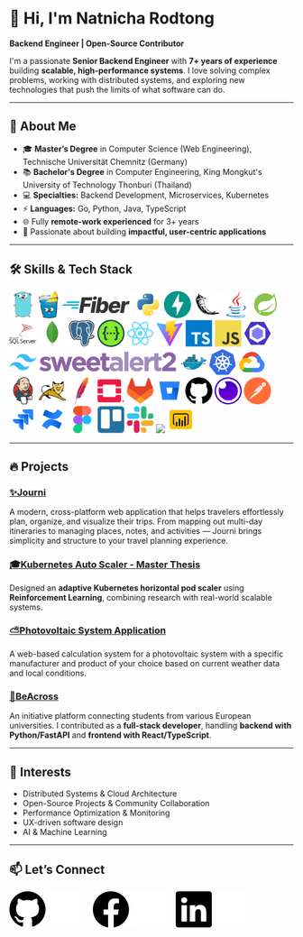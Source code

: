 # 👋 Hi, I'm Natnicha Rodtong

**Backend Engineer | Open-Source Contributor**  

I'm a passionate **Senior Backend Engineer** with **7+ years of experience** building **scalable, high-performance systems**. I love solving complex problems, working with distributed systems, and exploring new technologies that push the limits of what software can do.  

 ---

## 🌟 About Me

- 🎓 **Master’s Degree** in Computer Science (Web Engineering), Technische Universität Chemnitz (Germany)
- 📚 **Bachelor's Degree** in Computer Engineering, King Mongkut's University of Technology Thonburi (Thailand)
- 💻 **Specialties:** Backend Development, Microservices, Kubernetes
- ⚡ **Languages:**  Go, Python, Java, TypeScript
- 🌐 Fully **remote-work experienced** for 3+ years  
- 🚀 Passionate about building **impactful, user-centric applications**  

 ---

## 🛠 Skills & Tech Stack
[<img src="./assets/logo/go.svg" height="48">](https://go.dev/)
[<img src="./assets/logo/gin.svg" height="48">](https://gofiber.io)
[<img src="./assets/logo/gofiber.svg" height="48">](https://gofiber.io)
[<img src="./assets/logo/python.svg" height="48">](https://www.python.org/)
[<img src="./assets/logo/fastAPI.svg" height="48">](https://fastapi.tiangolo.com/)
[<img src="./assets/logo/flask.svg" height="48">](https://flask.palletsprojects.com/en/stable/)
[<img src="./assets/logo/java.svg" height="48">](https://www.java.com/en/)
[<img src="./assets/logo/spring-boot.svg" height="48">](https://spring.io/projects/spring-boot)
[<img src="./assets/logo/microsoft-sql-server.svg" height="48">](https://github.com/)
[<img src="./assets/logo/mongoDB.svg" height="48">](https://www.mongodb.com/)
[<img src="./assets/logo/postgreSQL.svg" height="48">](https://www.postgresql.org/)
[<img src="./assets/logo/swagger.svg" height="48">](https://swagger.io/)
[<img src="./assets/logo/react.svg" height="48">](https://react.dev/)
[<img src="./assets/logo/vite.js.svg" height="48">](https://vite.dev/)
[<img src="./assets/logo/typeScript.svg" height="48">](https://www.typescriptlang.org/)
[<img src="./assets/logo/javaScript.svg" height="48">](https://www.javascript.com/)
[<img src="./assets/logo/eSLint.svg" height="48">](https://eslint.org/)
[<img src="./assets/logo/tailwindCSS.svg" height="48">](https://tailwindcss.com/)
[<img src="./assets/logo/sweetAlert2.png" height="48">](https://tailwindcss.com/)
[<img src="./assets/logo/docker.svg" height="48">](https://www.docker.com/)
[<img src="./assets/logo/kubernetes.svg" height="48">](https://kubernetes.io/)
[<img src="./assets/logo/gcp.svg" height="48">](https://kubernetes.io/)
[<img src="./assets/logo/jenkins.svg" height="48">](https://www.jenkins.io/) 
[<img src="./assets/logo/apacheTomcat.svg" height="48">](https://tomcat.apache.org/)
[<img src="./assets/logo/apache.svg" height="48">](https://www.apache.org/)
[<img src="./assets/logo/openStack.svg" height="48">](https://www.openstack.org/)
[<img src="./assets/logo/gitLab.svg" height="48">](https://about.gitlab.com/)
[<img src="./assets/logo/bitBucket.svg" height="48">](https://bitbucket.org/)
[<img src="./assets/logo/gh-light.svg" height="48">](https://github.com/)
[<img src="./assets/logo/insomnia.svg" height="48">](https://insomnia.rest/)
[<img src="./assets/logo/postman.svg" height="48">](https://www.postman.com/)
[<img src="./assets/logo/jira.svg" height="48">](https://www.atlassian.com/software/jira)
[<img src="./assets/logo/confluence.svg" height="48">](https://www.atlassian.com/software/confluence)
[<img src="./assets/logo/figma.svg" height="48">](https://www.figma.com/)
[<img src="./assets/logo/trello.svg" height="48">](https://trello.com/)
[<img src="./assets/logo/slack.svg" height="48">](https://slack.com/)
[<img src="./assets/logo/tableau.svg" height="48">](https://www.tableau.com/)
[<img src="./assets/logo/power-bi.svg" height="48">](https://www.microsoft.com/en-us/power-platform/products/power-bi)
 
 ---

## 🔥 Projects
### [✨Journi](https://github.com/natnicha/journi-web)
A modern, cross-platform web application that helps travelers effortlessly plan, organize, and visualize their trips. From mapping out multi-day itineraries to managing places, notes, and activities — Journi brings simplicity and structure to your travel planning experience.

### [🎓Kubernetes Auto Scaler - Master Thesis](https://github.com/natnicha/master-thesis-auto-scaler)  
Designed an **adaptive Kubernetes horizontal pod scaler** using **Reinforcement Learning**, combining research with real-world scalable systems.

### [⛅Photovoltaic System Application](https://github.com/natnicha/database-web-techniques-photovoltaic-system-app)
A web-based calculation system for a photovoltaic system with a specific manufacturer and product of your choice based on current weather data and local conditions.


### [🌈BeAcross](https://github.com/natnicha/BeAcross)  
An initiative platform connecting students from various European universities. I contributed as a **full-stack developer**, handling **backend with Python/FastAPI** and **frontend with React/TypeScript**. 

 ---

## 🌱 Interests

- Distributed Systems & Cloud Architecture  
- Open-Source Projects & Community Collaboration  
- Performance Optimization & Monitoring  
- UX-driven software design  
- AI & Machine Learning

 ---
 
## 📫 Let’s Connect
[![website](./assets/logo/gh-light.svg)](https://github.com/natnicha#gh-light-mode-only)
[![website](./assets/logo/gh-dark.svg)](https://github.com/natnicha#gh-dark-mode-only)
&nbsp;&nbsp;
[![website](./assets/logo/fb-light.svg)](https://www.facebook.com/nat.rdt/#gh-light-mode-only)
[![website](./assets/logo/fb-dark.svg)](https://www.facebook.com/nat.rdt/#gh-dark-mode-only)
&nbsp;&nbsp;
[![website](./assets/logo/ln-light.svg)](https://linkedin.com/in/natnicha-rodtong#gh-light-mode-only)
[![website](./assets/logo/ln-dark.svg)](https://linkedin.com/in/natnicha-rodtong#gh-dark-mode-only)

